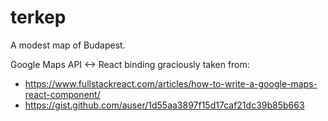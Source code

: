 # terkep

A modest map of Budapest.

Google Maps API <-> React binding graciously taken from:
- https://www.fullstackreact.com/articles/how-to-write-a-google-maps-react-component/
- https://gist.github.com/auser/1d55aa3897f15d17caf21dc39b85b663
